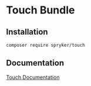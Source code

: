 # Touch Bundle

## Installation

```
composer require spryker/touch
```

## Documentation

[Touch Documentation](https://spryker.github.io/touch/index.html)




